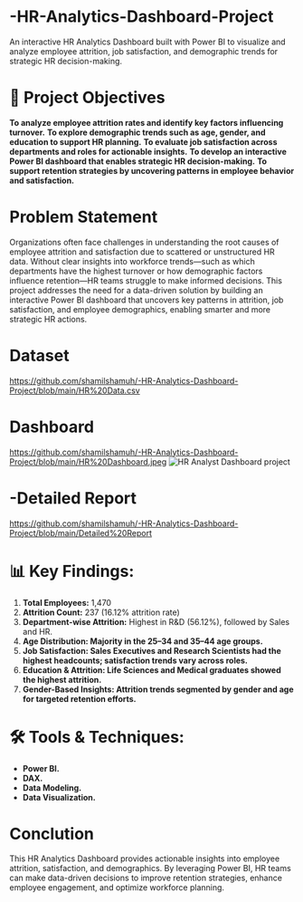 # -HR-Analytics-Dashboard-Project
An interactive HR Analytics Dashboard built with Power BI to visualize and analyze employee attrition, job satisfaction, and demographic trends for strategic HR decision-making.

# 🎯 Project Objectives

**To analyze employee attrition rates and identify key factors influencing turnover.**
**To explore demographic trends such as age, gender, and education to support HR planning.**
**To evaluate job satisfaction across departments and roles for actionable insights.**
**To develop an interactive Power BI dashboard that enables strategic HR decision-making.**
**To support retention strategies by uncovering patterns in employee behavior and satisfaction.**

# Problem Statement
Organizations often face challenges in understanding the root causes of employee attrition and satisfaction due to scattered or unstructured HR data. Without clear insights into workforce trends—such as which departments have the highest turnover or how demographic factors influence retention—HR teams struggle to make informed decisions. This project addresses the need for a data-driven solution by building an interactive Power BI dashboard that uncovers key patterns in attrition, job satisfaction, and employee demographics, enabling smarter and more strategic HR actions.


# Dataset
https://github.com/shamilshamuh/-HR-Analytics-Dashboard-Project/blob/main/HR%20Data.csv

# Dashboard
https://github.com/shamilshamuh/-HR-Analytics-Dashboard-Project/blob/main/HR%20Dashboard.jpeg
![HR Analyst Dashboard project ](https://github.com/user-attachments/assets/f752a595-3842-455d-83c7-4f06af499e85)


# -Detailed Report

https://github.com/shamilshamuh/-HR-Analytics-Dashboard-Project/blob/main/Detailed%20Report
#  📊 Key Findings:
1. **Total Employees:** 1,470
2. **Attrition Count:** 237 (16.12% attrition rate)
3. **Department-wise Attrition:** Highest in R&D (56.12%), followed by Sales and HR.
4. **Age Distribution: Majority in the 25–34 and 35–44 age groups.**
5. **Job Satisfaction: Sales Executives and Research Scientists had the highest headcounts; satisfaction trends vary across roles.**
6. **Education & Attrition: Life Sciences and Medical graduates showed the highest attrition.**
7. **Gender-Based Insights: Attrition trends segmented by gender and age for targeted retention efforts.**

# 🛠️ Tools & Techniques:
- **Power BI.**
- **DAX.**
- **Data Modeling.**
- **Data Visualization.**

# Conclution
This HR Analytics Dashboard provides actionable insights into employee attrition, satisfaction, and demographics. By leveraging Power BI, HR teams can make data-driven decisions to improve retention strategies, enhance employee engagement, and optimize workforce planning.
